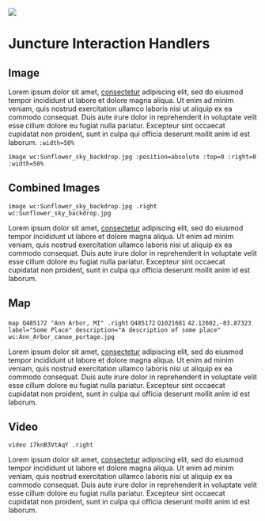 [![](https://v3.juncture-digital.org/images/wb.svg)](https://v3.juncture-digital.org/wb)

# Juncture Interaction Handlers

## Image

Lorem ipsum dolor sit amet, [consectetur](zoomto/464,476,352,389) adipiscing elit, sed do eiusmod tempor incididunt ut labore et dolore magna aliqua. Ut enim ad minim veniam, quis nostrud exercitation ullamco laboris nisi ut aliquip ex ea commodo consequat. Duis aute irure dolor in reprehenderit in voluptate velit esse cillum dolore eu fugiat nulla pariatur. Excepteur sint occaecat cupidatat non proident, sunt in culpa qui officia deserunt mollit anim id est laborum.
`:width=50%`

`image wc:Sunflower_sky_backdrop.jpg :position=absolute :top=0 :right=0  :width=50%`

## Combined Images

`image wc:Sunflower_sky_backdrop.jpg .right`
`wc:Sunflower_sky_backdrop.jpg`

Lorem ipsum dolor sit amet, [consectetur](zoomto/464,476,352,389) adipiscing elit, sed do eiusmod tempor incididunt ut labore et dolore magna aliqua. Ut enim ad minim veniam, quis nostrud exercitation ullamco laboris nisi ut aliquip ex ea commodo consequat. Duis aute irure dolor in reprehenderit in voluptate velit esse cillum dolore eu fugiat nulla pariatur. Excepteur sint occaecat cupidatat non proident, sunt in culpa qui officia deserunt mollit anim id est laborum.

## Map

`map Q485172 "Ann Arbor, MI" .right`
`Q485172`
`Q1021681`
`42.12602,-83.87323 label="Some Place" description="A description of some place"`
`wc:Ann_Arbor_canoe_portage.jpg`

Lorem ipsum dolor sit amet, [consectetur](flyto/42.28091,-83.74665,18) adipiscing elit, sed do eiusmod tempor incididunt ut labore et dolore magna aliqua. Ut enim ad minim veniam, quis nostrud exercitation ullamco laboris nisi ut aliquip ex ea commodo consequat. Duis aute irure dolor in reprehenderit in voluptate velit esse cillum dolore eu fugiat nulla pariatur. Excepteur sint occaecat cupidatat non proident, sunt in culpa qui officia deserunt mollit anim id est laborum.

## Video

`video i7knB3VtAqY .right`

Lorem ipsum dolor sit amet, [consectetur](play/120) adipiscing elit, sed do eiusmod tempor incididunt ut labore et dolore magna aliqua. Ut enim ad minim veniam, quis nostrud exercitation ullamco laboris nisi ut aliquip ex ea commodo consequat. Duis aute irure dolor in reprehenderit in voluptate velit esse cillum dolore eu fugiat nulla pariatur. Excepteur sint occaecat cupidatat non proident, sunt in culpa qui officia deserunt mollit anim id est laborum.